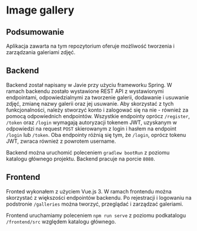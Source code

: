 # Image gallery

## Podsumowanie

Aplikacja zawarta na tym repozytorium oferuje możliwość tworzenia i zarządzania galeriami zdjęć.

## Backend

Backend został napisany w Javie przy użyciu frameworku Spring. W ramach backendu zostało wystawione REST API z wystawionymi endpointami, 
odpowiedzialnymi za tworzenie galerii, dodawanie i usuwanie zdjęć, zmianę nazwy galerii oraz jej usuwanie. Aby skorzystać z tych funkcjonalności, 
należy stworzyć konto i zalogować się na nie - również za pomocą odpowiednich endpointów. Wszystkie endpointy oprócz `/register`, `/token` oraz `/login` wymagają 
autoryzacji tokenem JWT, uzyskanym w odpowiedzi na request `POST` skierowanym z login i hasłem na endpoint `/login` lub `/token`. Oba endpointy różnią się tym, że 
`/login`, oprócz tokenu JWT, zwraca również z powrotem username.

Backend można uruchomić poleceniem `gradlew bootRun` z poziomu katalogu głównego projektu. Backend pracuje na porcie `8080`.

## Frontend

Fronted wykonałem z użyciem Vue.js 3. W ramach frontendu można skorzystać z większości endpointów backendu. Po rejestracji i logowaniu na podstronie `/galleries` 
można tworzyć, przeglądać i zarządzać galeriami.

Frontend uruchamiamy poleceniem `npm run serve` z poziomu podkatalogu `/frontend/src` względem katalogu głównego.

